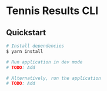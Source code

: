 # Tennis Results CLI

## Quickstart

```s
# Install dependencies
$ yarn install

# Run application in dev mode
# TODO: Add

# Alternatively, run the application
# TODO: Add
```
